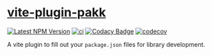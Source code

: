 # [vite-plugin-pakk](https://github.com/AlexAegis/pakk/tree/master/packages/vite-plugin-pakk/)

[![Latest NPM Version](https://img.shields.io/npm/v/vite-plugin-pakk/latest)](https://www.npmjs.com/package/vite-plugin-pakk)
[![ci](https://github.com/AlexAegis/pakk/actions/workflows/cicd.yml/badge.svg)](https://github.com/AlexAegis/pakk/actions/workflows/cicd.yml)
[![Codacy Badge](https://app.codacy.com/project/badge/Grade/6863e4f702e34f4ea54dc05d71acfe7b)](https://www.codacy.com/gh/AlexAegis/pakk/dashboard?utm_source=github.com&utm_medium=referral&utm_content=AlexAegis/pakk&utm_campaign=Badge_Grade)
[![codecov](https://codecov.io/github/AlexAegis/pakk/branch/master/graph/badge.svg?token=OUxofr6zE8)](https://codecov.io/github/AlexAegis/pakk)

A vite plugin to fill out your `package.json` files for library development.
